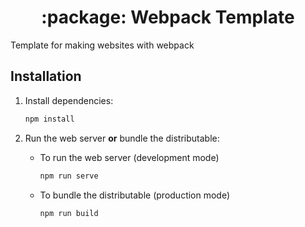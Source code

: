 <h1 align="center">
  :package: Webpack Template
</h1>

Template for making websites with webpack

## Installation

1. Install dependencies:

    ```bash
    npm install
    ```

2. Run the web server **or** bundle the distributable:

    - To run the web server (development mode)

        ```bash
        npm run serve
        ```

    - To bundle the distributable (production mode)

        ```bash
        npm run build
        ```